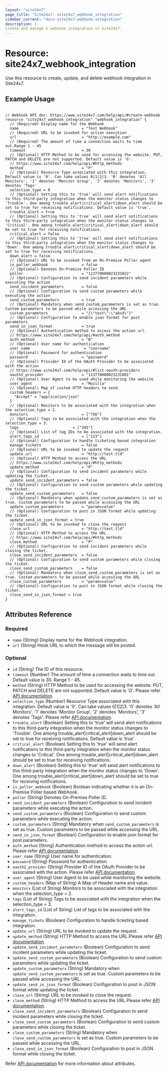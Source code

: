 ```yaml
---
layout: "site24x7"
page_title: "Site24x7: site24x7_webhook_integration"
sidebar_current: "docs-site24x7-webhook-integration"
description: |-
Create and manage a webhook integration in Site24x7.
---
```


# Resource: site24x7\_webhook\_integration

Use this resource to create, update, and delete webhook integration in Site24x7.

## Example Usage

```hcl

// Webhook API doc: https://www.site24x7.com/help/api/#create-webhook
resource "site24x7_webhook_integration" "webhook_integration" {
  // (Required) Display name for the Webhook
  name                            = "Test Webhook"
  // (Required) URL to be invoked for action execution
  url                             = "http://example.com"
  // (Required) The amount of time a connection waits to time out.Range 1 - 45
  timeout                         = 30
  // (Optional) HTTP Method to be used for accessing the website. PUT, PATCH and DELETE are not supported. Default value is 'G'.
  // https://www.site24x7.com/help/api/#http_methods
  method                          = "P"
  // (Optional) Resource Type associated with this integration. Default value is '0'. Can take values 0|1|2|3. '0' denotes 'All Monitors', '1' denotes 'Monitor Group', '2' denotes 'Monitors', '3' denotes 'Tags'
  selection_type = 0
  // (Optional) Setting this to 'true' will send alert notifications to this third-party integration when the monitor status changes to 'Trouble'. One among trouble_alert|critical_alert|down_alert should be set to true for receiving notifications. Default value is 'true'.
  trouble_alert = true
  // (Optional) Setting this to 'true' will send alert notifications to this third-party integration when the monitor status changes to 'Critical'. One among trouble_alert|critical_alert|down_alert should be set to true for receiving notifications.
  critical_alert = false
  // (Optional) Setting this to 'true' will send alert notifications to this third-party integration when the monitor status changes to 'Down'. One among trouble_alert|critical_alert|down_alert should be set to true for receiving notifications.
  down_alert = false
  // (Optional) URL to be invoked from an On-Premise Poller agent
  is_poller_webhook               = false
  // (Optional) Denotes On-Premise Poller ID
  poller                          = "113770000023231022"
  // (Optional) Configuration to send incident parameters while executing the action
  send_incident_parameters        = false
  // (Optional) Configuration to send custom parameters while executing the action
  send_custom_parameters          = true
  // (Optional) Mandatory when send_custom_parameters is set as true. Custom parameters to be passed while accessing the URL
  custom_parameters               = "{\"test\":\"abcd\"}"
  // (Optional) Configuration to enable json format for post parameters
  send_in_json_format             = true
  // (Optional) Authentication method to access the action url.
  // https://www.site24x7.com/help/api/#auth_method
  auth_method                     = "B"
  // (Optional) User name for authentication
  user_name                        = "username"
  // (Optional) Password for authentication
  password                        = "password"
  // (Optional) Provider ID of the OAuth Provider to be associated with the action
  // https://www.site24x7.com/help/api/#list-oauth-providers
  oauth2_provider                 = "113770000023231001"
  // (Optional) User Agent to be used while monitoring the website
  user_agent                      = "Mozilla"
  // (Optional) Map of custom HTTP headers to send.
  custom_headers = {
    "Accept" = "application/json"
  }
  // (Optional) Monitors to be associated with the integration when the selection_type = 2.
  monitors                        = ["756"]
  // (Optional) Tags to be associated with the integration when the selection_type = 3.
  tags                        = ["345"]
  // (Optional) List of tag IDs to be associated with the integration.
  alert_tags_id                   = ["123"]
  // (Optional) Configuration to handle ticketing based integration
  manage_tickets                  = false
  // (Optional) URL to be invoked to update the request
  update_url                      = "http://test.tld"
  // (Optional) HTTP Method to access the URL
  // https://www.site24x7.com/help/api/#http_methods
  update_method                   = "P"
  // (Optional) Configuration to send incident parameters while updating the ticket.
  update_send_incident_parameters = false
  // (Optional) Configuration to send custom parameters while updating the ticket.
  update_send_custom_parameters   = false
  // (Optional) Mandatory when update_send_custom_parameters is set as true. Custom parameters to be passed while accessing the URL
  update_custom_parameters        = "param=value"
  // (Optional) Configuration to post in JSON format while updating the ticket.
  update_send_in_json_format = true
  // (Optional) URL to be invoked to close the request
  close_url                       = "http://test.tld"
  // (Optional) HTTP Method to access the URL
  // https://www.site24x7.com/help/api/#http_methods
  close_method                    = "P"
  // (Optional) Configuration to send incident parameters while closing the ticket.
  close_send_incident_parameters  = false
  // (Optional) Configuration to send custom parameters while closing the ticket.
  close_send_custom_parameters    = false
  // (Optional) Mandatory when close_send_custom_parameters is set as true. Custom parameters to be passed while accessing the URL
  close_custom_parameters         = "param=value"
  // (Optional) Configuration to post in JSON format while closing the ticket.
  close_send_in_json_format = true
}

```

## Attributes Reference

### Required

* `name` (String) Display name for the Webhook integration.
* `url` (String) Hook URL to which the message will be posted.

### Optional

* `id` (String) The ID of this resource.
* `timeout` (Number) The amount of time a connection waits to time out. Default value is 30. Range 1 - 45.
* `method` (String) HTTP Method to be used for accessing the website. PUT, PATCH and DELETE are not supported. Default value is 'G'. Please refer [API documentation](https://www.site24x7.com/help/api/#http_methods).
* `selection_type` (Number) Resource Type associated with this integration. Default value is '0'. Can take values 0|1|2|3. '0' denotes 'All Monitors', '1' denotes 'Monitor Group', '2' denotes 'Monitors', '3' denotes 'Tags'. Please refer [API documentation](https://www.site24x7.com/help/api/#resource_type_constants).
* `trouble_alert` (Boolean) Setting this to 'true' will send alert notifications to this third-party integration when the monitor status changes to 'Trouble'. One among trouble_alert|critical_alert|down_alert should be set to true for receiving notifications.  Default value is 'true'.
* `critical_alert` (Boolean) Setting this to 'true' will send alert notifications to this third-party integration when the monitor status changes to 'Critical'. One among trouble_alert|critical_alert|down_alert should be set to true for receiving notifications.
* `down_alert` (Boolean) Setting this to 'true' will send alert notifications to this third-party integration when the monitor status changes to 'Down'. One among trouble_alert|critical_alert|down_alert should be set to true for receiving notifications.
* `is_poller_webhook` (Boolean) Boolean indicating whether it is an On-Premise Poller based Webhook.
* `poller` (String) Denotes On-Premise Poller ID.
* `send_incident_parameters` (Boolean) Configuration to send incident parameters while executing the action.
* `send_custom_parameters` (Boolean) Configuration to send custom parameters while executing the action.
* `custom_parameters` (String) Mandatory when `send_custom_parameters` is set as true. Custom parameters to be passed while accessing the URL.
* `send_in_json_format` (Boolean) Configuration to enable json format for post parameters.
* `auth_method` (String) Authentication method to access the action url. Please refer [API documentation](https://www.site24x7.com/help/api/#auth_method).
* `user_name` (String) User name for authentication.
* `password` (String) Password for authentication.
* `oauth2_provider` (String) Provider ID of the OAuth Provider to be associated with the action. Please refer [API documentation](https://www.site24x7.com/help/api/#list-oauth-providers).
* `user_agent` (String) User Agent to be used while monitoring the website.
* `custom_headers` (Map of String) A Map of Header name and value.
* `monitors` (List of String) Monitors to be associated with the integration when the selection_type = 2.
* `tags` (List of String) Tags to be associated with the integration when the selection_type = 3.
* `alert_tags_id` (List of String) List of tags to be associated with the integration.
* `manage_tickets` (Boolean) Configuration to handle ticketing based integration.
* `update_url` (String) URL to be invoked to update the request.
* `update_method` (String) HTTP Method to access the URL.Please refer [API documentation](https://www.site24x7.com/help/api/#http_methods).
* `update_send_incident_parameters` (Boolean) Configuration to send incident parameters while updating the ticket.
* `update_send_custom_parameters` (Boolean) Configuration to send custom parameters while updating the ticket.
* `update_custom_parameters` (String) Mandatory when `update_send_custom_parameters` is set as true. Custom parameters to be passed while accessing the URL.
* `update_send_in_json_format` (Boolean) Configuration to post in JSON format while updating the ticket.
* `close_url` (String) URL to be invoked to close the request.
* `close_method` (String) HTTP Method to access the URL.Please refer [API documentation](https://www.site24x7.com/help/api/#http_methods).
* `close_send_incident_parameters` (Boolean) Configuration to send incident parameters while closing the ticket.
* `close_send_custom_parameters` (Boolean) Configuration to send custom parameters while closing the ticket.
* `close_custom_parameters` (String) Mandatory when `close_send_custom_parameters` is set as true. Custom parameters to be passed while accessing the URL.
* `close_send_in_json_format` (Boolean) Configuration to post in JSON format while closing the ticket.


Refer [API documentation](https://www.site24x7.com/help/api/#create-webhook) for more information about attributes.